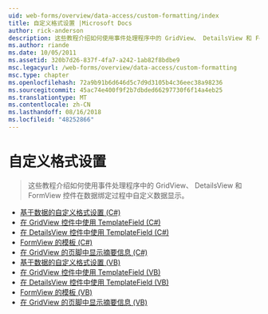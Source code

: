 ```yaml
---
uid: web-forms/overview/data-access/custom-formatting/index
title: 自定义格式设置 |Microsoft Docs
author: rick-anderson
description: 这些教程介绍如何使用事件处理程序中的 GridView、 DetailsView 和 FormView 控件在数据绑定过程中自定义数据显示。
ms.author: riande
ms.date: 10/05/2011
ms.assetid: 320b7d26-837f-4fa7-a242-1ab82f8bdbe9
msc.legacyurl: /web-forms/overview/data-access/custom-formatting
msc.type: chapter
ms.openlocfilehash: 72a9b91b6d646d5c7d9d3105b4c36eec38a98236
ms.sourcegitcommit: 45ac74e400f9f2b7dbded66297730f6f14a4eb25
ms.translationtype: MT
ms.contentlocale: zh-CN
ms.lasthandoff: 08/16/2018
ms.locfileid: "48252866"
---
```

<a name="custom-formatting"></a>自定义格式设置
====================
> 这些教程介绍如何使用事件处理程序中的 GridView、 DetailsView 和 FormView 控件在数据绑定过程中自定义数据显示。


- [基于数据的自定义格式设置 (C#)](custom-formatting-based-upon-data-cs.md)
- [在 GridView 控件中使用 TemplateField (C#)](using-templatefields-in-the-gridview-control-cs.md)
- [在 DetailsView 控件中使用 TemplateField (C#)](using-templatefields-in-the-detailsview-control-cs.md)
- [FormView 的模板 (C#)](using-the-formview-s-templates-cs.md)
- [在 GridView 的页脚中显示摘要信息 (C#)](displaying-summary-information-in-the-gridview-s-footer-cs.md)
- [基于数据的自定义格式设置 (VB)](custom-formatting-based-upon-data-vb.md)
- [在 GridView 控件中使用 TemplateField (VB)](using-templatefields-in-the-gridview-control-vb.md)
- [在 DetailsView 控件中使用 TemplateField (VB)](using-templatefields-in-the-detailsview-control-vb.md)
- [FormView 的模板 (VB)](using-the-formview-s-templates-vb.md)
- [在 GridView 的页脚中显示摘要信息 (VB)](displaying-summary-information-in-the-gridview-s-footer-vb.md)

